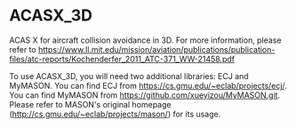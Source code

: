 # ACASX_3D
ACAS X for aircraft collision avoidance in 3D. For more information, please refer to https://www.ll.mit.edu/mission/aviation/publications/publication-files/atc-reports/Kochenderfer_2011_ATC-371_WW-21458.pdf

To use ACASX_3D, you will need two additional libraries: ECJ and MyMASON.
You can find ECJ from https://cs.gmu.edu/~eclab/projects/ecj/.
You can find MyMASON from https://github.com/xueyizou/MyMASON.git. Please refer to MASON's original homepage (http://cs.gmu.edu/~eclab/projects/mason/) for its usage.
